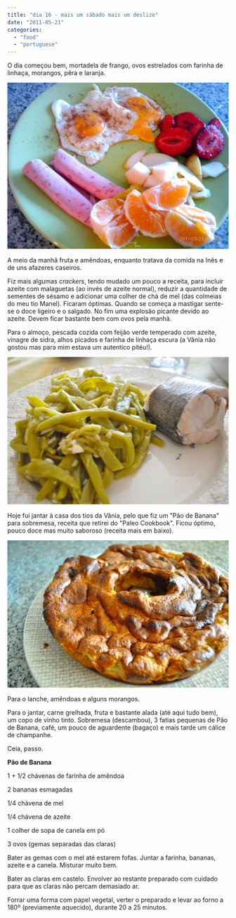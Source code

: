 ```yaml
---
title: "dia 16 - mais um sábado mais um deslize"
date: "2011-05-21"
categories: 
  - "food"
  - "portuguese"
---
```


O dia começou bem, mortadela de frango, ovos estrelados com farinha de linhaça, morangos, pêra e laranja.

  

[![](images/Querida+Di+-+628.jpg)](http://4.bp.blogspot.com/-eUH14CyNysw/TdhTT22g4hI/AAAAAAAAEGU/5yVWiHPspT0/s1600/Querida+Di+-+628.jpg)

  

A meio da manhã fruta e amêndoas, enquanto tratava da comida na Inês e de uns afazeres caseiros.

  

Fiz mais algumas _crackers_, tendo mudado um pouco a receita, para incluir azeite com malaguetas (ao invés de azeite normal), reduzir a quantidade de sementes de sésamo e adicionar uma colher de chá de mel (das colmeias do meu tio Manel). Ficaram óptimas. Quando se começa a mastigar sente-se o doce ligeiro e o salgado. No fim uma explosão picante devido ao azeite. Devem ficar bastante bem com ovos pela manhã.

  

Para o almoço, pescada cozida com feijão verde temperado com azeite, vinagre de sidra, alhos picados e farinha de linhaça escura (a Vânia não gostou mas para mim estava um autentico pitéu!).

  

[![](images/Querida+Di+-+618.jpg)](http://3.bp.blogspot.com/-Yqwok2x5CH8/TdhTH1bcmuI/AAAAAAAAEGM/BZCoyXWNKZ4/s1600/Querida+Di+-+618.jpg)

  
Hoje fui jantar à casa dos tios da Vânia, pelo que fiz um "Pão de Banana" para sobremesa, receita que retirei do "Paleo Cookbook". Ficou óptimo, pouco doce mas muito saboroso (receita mais em baixo).  
  

[![](images/Querida+Di+-+627.jpg)](http://1.bp.blogspot.com/-vAaGsiVwKGs/TdhTIZv5j4I/AAAAAAAAEGQ/Pct5Ok6a-gk/s1600/Querida+Di+-+627.jpg)

  

Para o lanche, amêndoas e alguns morangos.

  

Para o jantar, carne grelhada, fruta e bastante alada (até aqui tudo bem), um copo de vinho tinto. Sobremesa (descambou), 3 fatias pequenas de Pão de Banana, café, um pouco de aguardente (bagaço) e mais tarde um cálice de champanhe.

  

Ceia, passo.

  

  

**Pão de Banana**

1 + 1/2 chávenas de farinha de amêndoa

2 bananas esmagadas

1/4 chávena de mel

1/4 chávena de azeite

1 colher de sopa de canela em pó

3 ovos (gemas separadas das claras)

  

Bater as gemas com o mel até estarem fofas. Juntar a farinha, bananas, azeite e a canela. Misturar muito bem.

Bater as claras em castelo. Envolver ao restante preparado com cuidado para que as claras não percam demasiado ar.

Forrar uma forma com papel vegetal, verter o preparado e levar ao forno a 180º (previamente aquecido), durante 20 a 25 minutos.
